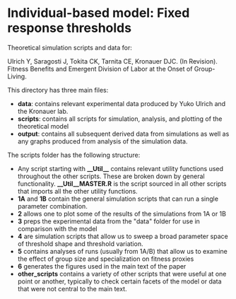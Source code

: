 # Individual-based model: Fixed response thresholds

Theoretical simulation scripts and data for: 

Ulrich Y, Saragosti J, Tokita CK, Tarnita CE, Kronauer DJC. (In Revision). Fitness Benefits and Emergent Division of Labor at the Onset of Group-Living.


This directory has three main files:
* **data**: contains relevant experimental data produced by Yuko Ulrich and the Kronauer lab.
* **scripts**: contains all scripts for simulation, analysis, and plotting of the theoretical model
* **output**: contains all subsequent derived data from simulations as well as any graphs produced from analysis of the simulation data. 

The scripts folder has the following structure:
* Any script starting with **\_\_Util__** contains relevant utility functions used throughout the other scripts. These are broken down by general functionality. **__Util__MASTER.R** is the script sourced in all other scripts that imports all the other utility functions. 
* **1A** and **1B** contain the general simulation scripts that can run a single parameter combination. 
* **2** allows one to plot some of the results of the simulations from 1A or 1B
* **3** preps the experimental data from the "data" folder for use in comparison with the model
* **4** are simulation scripts that allow us to sweep a broad parameter space of threshold shape and threshold variation. 
* **5** contains analyses of runs (usually from 1A/B) that allow us to examine the effect of group size and specialization on fitness proxies
* **6** generates the figures used in the main text of the paper
* **other_scripts** contains a variety of other scripts that were useful at one point or another, typically to check certain facets of the model or data that were not central to the main text. 

